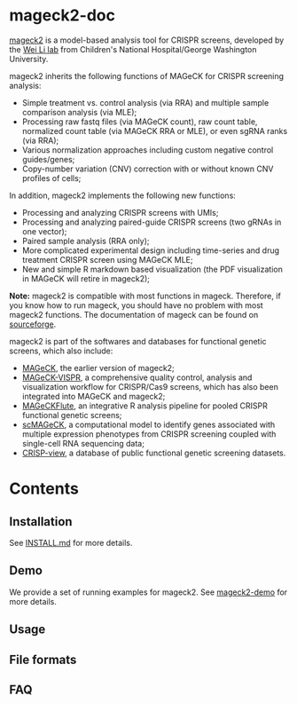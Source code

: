 # mageck2-doc

[mageck2](https://github.com/davidliwei/mageck2) is a model-based analysis tool for CRISPR screens, developed by the [Wei Li lab](https://weililab.org) from Children's National Hospital/George Washington University. 



mageck2 inherits the following functions of MAGeCK for CRISPR screening analysis:

* Simple treatment vs. control analysis (via RRA) and multiple sample comparison analysis (via MLE);
* Processing raw fastq files (via MAGeCK count), raw count table, normalized count table (via MAGeCK RRA or MLE), or even sgRNA ranks (via RRA);
* Various normalization approaches including custom negative control guides/genes;
* Copy-number variation (CNV) correction with or without known CNV profiles of cells;


In addition, mageck2 implements the following new functions:

* Processing and analyzing CRISPR screens with UMIs;
* Processing and analyzing paired-guide CRISPR screens (two gRNAs in one vector);
* Paired sample analysis (RRA only);
* More complicated experimental design including time-series and drug treatment CRISPR screen using MAGeCK MLE;
* New and simple R markdown based visualization (the PDF visualization in MAGeCK will retire in mageck2);

**Note:** mageck2 is compatible with most functions in mageck. Therefore, if you know how to run mageck, you should have no problem with most mageck2 functions. The documentation of mageck can be found on [sourceforge](https://sourceforge.net/p/mageck/wiki/Home/).

mageck2 is part of the softwares and databases for functional genetic screens, which also include: 

* [MAGeCK](https://sourceforge.net/p/mageck), the earlier version of mageck2;
* [MAGeCK-VISPR](https://bitbucket.org/liulab/mageck-vispr), a comprehensive quality control, analysis and visualization workflow for CRISPR/Cas9 screens, which has also been integrated into MAGeCK and mageck2; 
* [MAGeCKFlute](https://bitbucket.org/liulab/mageckflute/src/master/), an integrative R analysis pipeline for pooled CRISPR functional genetic screens;
* [scMAGeCK](https://bitbucket.org/weililab/scmageck/src/master/), a computational model to identify genes associated with multiple expression phenotypes from CRISPR screening coupled with single-cell RNA sequencing data;
* [CRISP-view](http://crispview.weililab.org/), a database of public functional genetic screening datasets.

# Contents

## Installation

See [INSTALL.md](INSTALL.md) for more details.

## Demo

We provide a set of running examples for mageck2. See [mageck2-demo](https://github.com/davidliwei/mageck2-demo) for more details.

## Usage




## File formats

## FAQ 

